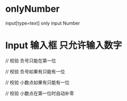 # onlyNumber
input[type=text] only input Number


# Input 输入框 只允许输入数字

// 校验 负号只能在第一位

// 校验 负号如果有只能有一位

// 校验 小数点如果有只能有一位

// 校验 小数点在第一位时自动补零
